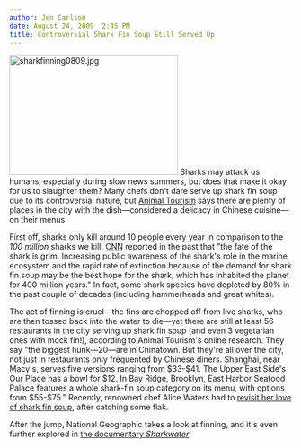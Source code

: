 ```yaml
---
author: Jen Carlson
date: August 24, 2009  2:45 PM
title: Controversial Shark Fin Soup Still Served Up
---
```


<p><span class="mt-enclosure mt-enclosure-image" style="display: inline;"> <img alt="sharkfinning0809.jpg" src="https://web.archive.org/web/20120602111024im_/http://gothamist.com/attachments/arts_jen/sharkfinning0809.jpg" width="300" height="214" class="image-left"> </span>Sharks may attack us humans, especially during slow news summers, but does that make it okay for us to slaughter them? Many chefs don&apos;t dare serve up shark fin soup due to its controversial nature, but <a href="https://web.archive.org/web/20120602111024/http://animaltourism.blogspot.com/2009/08/top-chefs-shun-shark-fin-soup-but-you.html">Animal Tourism</a> says there are plenty of places in the city with the dish&#x2014;considered a delicacy in Chinese cuisine&#x2014; on their menus.</p>

<p>First off, sharks only kill around 10 people every year in comparison to the <em>100 million</em> sharks we kill. <a href="https://web.archive.org/web/20120602111024/http://www.cnn.com/2008/WORLD/asiapcf/12/10/pip.shark.finning/index.html">CNN</a> reported in the past that &quot;the fate of the shark is grim. Increasing public awareness of the shark&apos;s role in the marine ecosystem and the rapid rate of extinction because of the demand for shark fin soup may be the best hope for the shark, which has inhabited the planet for 400 million years.&quot; In fact, some shark species have depleted by 80% in the past couple of decades (including hammerheads and great whites).</p>

<p>The act of finning is cruel&#x2014;the fins are chopped off from live sharks, who are then tossed back into the water to die&#x2014;yet there are still at least 56 restaurants in the city serving up shark fin soup (and even 3 vegetarian ones with mock fin!), according to Animal Tourism&apos;s online research. They say &quot;the biggest hunk&#x2014;20&#x2014;are in Chinatown. But they&apos;re all over the city, not just in restaurants only frequented by Chinese diners. Shanghai, near Macy&apos;s, serves five versions ranging from $33-$41. The Upper East Side&apos;s Our Place has a bowl for $12. In Bay Ridge, Brooklyn, East Harbor Seafood Palace features a whole shark-fin soup category on its menu, with options from $55-$75.&quot;  Recently, renowned chef Alice Waters had to <a href="https://web.archive.org/web/20120602111024/http://dinersjournal.blogs.nytimes.com/2009/07/31/alice-waters-ill-pass-on-the-shark-fin-after-all-thank-you/">revisit her love of shark fin soup</a>, after catching some flak.</p>

<p>After the jump, National Geographic takes a look at finning, and it&apos;s even further explored in <a href="https://web.archive.org/web/20120602111024/http://blog.peta.org/archives/shark_fin_soup/">the documentary <em>Sharkwater</em></a>.</p>